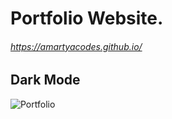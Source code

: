 # Portfolio Website.


###### https://amartyacodes.github.io/

## Dark Mode

![Portfolio](https://user-images.githubusercontent.com/44440114/167342363-b6f2b4f5-95bc-4e52-9bfb-850bf0d19087.png)

